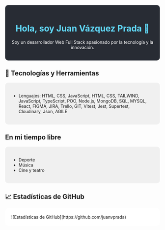 




<div style="background-color: #282c34; padding: 20px; border-radius: 10px;">
  <h1 style="color: #61dafb; text-align: center;">Hola, soy Juan Vázquez Prada 👋</h1>
  <p style="color: white; text-align: center;">
    Soy un desarrollador Web Full Stack apasionado por la tecnología y la innovación.
  </p>
</div>

## 🔧 Tecnologías y Herramientas
<div style="background-color: #f0f0f0; padding: 20px; border-radius: 10px;">
  <ul>
    <li>Lenguajes: HTML, CSS, JavaScript, HTML, CSS, TAILWIND, JavaScript, TypeScript, POO, Node.js, MongoDB, SQL, MYSQL, React, FIGMA, JIRA, Trello, GIT, Vitest, Jest, Supertest, Cloudinary, Json, AGILE </li>
    
  </ul>
</div>


 ##  En mi tiempo libre
<div style="background-color: #f0f0f0; padding: 20px; border-radius: 10px;">
  <ul>
    <li> Deporte </li>
    <li> Música </li>
    <li> Cine y teatro </li>
  </ul>
</div>

## 📈 Estadísticas de GitHub
<div style="background-color: #ffffff; padding: 20px; border-radius: 10px;">
  ![Estadísticas de GitHub](https://github.com/juanvprada)
</div>
